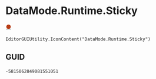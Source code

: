 # DataMode.Runtime.Sticky
![](/img/DataMode.Runtime.Sticky.png)

``` CSharp
EditorGUIUtility.IconContent("DataMode.Runtime.Sticky")
```
## GUID
```
-5815062849081551051
```

